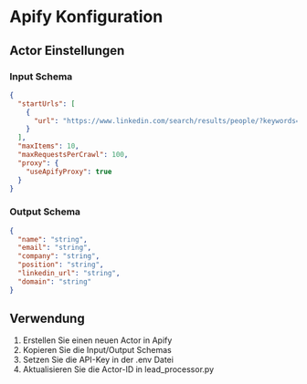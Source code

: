 # Apify Konfiguration

## Actor Einstellungen

### Input Schema
```json
{
  "startUrls": [
    {
      "url": "https://www.linkedin.com/search/results/people/?keywords=CEO%20OR%20CTO%20OR%20CIO&industry=%5B%2213%22%5D&origin=GLOBAL_SEARCH_HEADER"
    }
  ],
  "maxItems": 10,
  "maxRequestsPerCrawl": 100,
  "proxy": {
    "useApifyProxy": true
  }
}
```

### Output Schema
```json
{
  "name": "string",
  "email": "string",
  "company": "string",
  "position": "string",
  "linkedin_url": "string",
  "domain": "string"
}
```

## Verwendung
1. Erstellen Sie einen neuen Actor in Apify
2. Kopieren Sie die Input/Output Schemas
3. Setzen Sie die API-Key in der .env Datei
4. Aktualisieren Sie die Actor-ID in lead_processor.py 